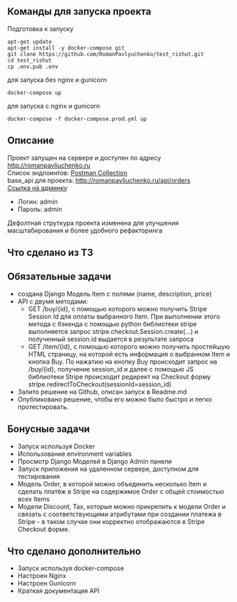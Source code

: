 ##  Команды для запуска проекта
Подготовка к запуску
```
apt-get update
apt-get install -y docker-compose git
git clone https://github.com/RomanPavlyuchenko/test_rishut.git
cd test_rishut
cp .env.pub .env
```
для запуска без nginx и gunicorn
```
docker-compose up
```
для запуска с nginx и gunicorn
```
docker-compose -f docker-compose.prod.yml up
```



## Описание
Проект запущен на сервере и доступен по адресу <http://romanpavliuchenko.ru>  
Список эндпоинтов: [Postman Collection](https://elements.getpostman.com/redirect?entityId=10861528-9bf9e586-3ea7-4abb-bbb6-9b426ff3582b&entityType=collection)  
base_api для проекта: http://romanpavliuchenko.ru/api/orders  
[Ссылка на админку](http://romanpavliuchenko.ru/admin)   
- Логин: admin
- Пароль: admin

Дефолтная струткура проекта изменена для улучшения масштабирования и более удобного рефакторинга  
## Что сделано из ТЗ
## Обязательные задачи
- создана Django Модель Item с полями (name, description, price)
- API с двумя методами:
    - GET /buy/{id}, c помощью которого можно получить Stripe Session Id для оплаты выбранного Item. При выполнении этого метода c бэкенда с помощью python библиотеки stripe выполняется запрос stripe.checkout.Session.create(...) и полученный session.id выдается в результате запроса
    - GET /item/{id}, c помощью которого можно получить простейшую HTML страницу, на которой есть информация о выбранном Item и кнопка Buy. По нажатию на кнопку Buy происходит запрос на /buy/{id}, получение session_id и далее  с помощью JS библиотеки Stripe происходит редирект на Checkout форму stripe.redirectToCheckout(sessionId=session_id)
- Залито решение на Github, описан запуск в Readme.md
- Опубликовано решение, чтобы его можно было быстро и легко протестировать. 
## Бонусные задачи
- Запуск используя Docker
- Использование environment variables
- Просмотр Django Моделей в Django Admin панели
- Запуск приложения на удаленном сервере, доступном для тестирования
- Модель Order, в которой можно объединить несколько Item и сделать платёж в Stripe на содержимое Order c общей стоимостью всех Items
- Модели Discount, Tax, которые можно прикрепить к модели Order и связать с соответствующими атрибутами при создании платежа в Stripe - в таком случае они корректно отображаются в Stripe Checkout форме. 

## Что сделано дополнительно
- Запуск используя docker-compose
- Настроен Nginx
- Настроен Gunicorn
- Краткая документация API
